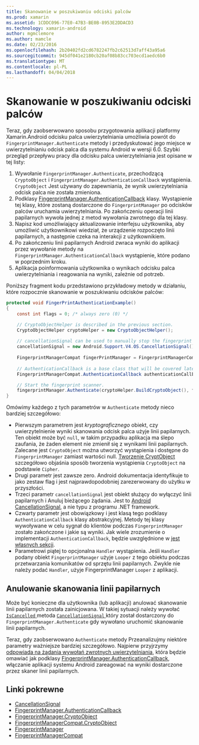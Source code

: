 ```yaml
---
title: Skanowanie w poszukiwaniu odciski palców
ms.prod: xamarin
ms.assetid: 1CDDC096-77E0-47B3-BE0B-8953E2DDACD3
ms.technology: xamarin-android
author: mgmclemore
ms.author: mamcle
ms.date: 02/23/2016
ms.openlocfilehash: 2b20402fd2cd6782247fb2c62513d7aff43a95a6
ms.sourcegitcommit: 945df041e2180cb20af08b83cc703ecd1aedc6b0
ms.translationtype: MT
ms.contentlocale: pl-PL
ms.lasthandoff: 04/04/2018
---
```

# <a name="scanning-for-fingerprints"></a>Skanowanie w poszukiwaniu odciski palców

Teraz, gdy zaobserwowano sposobu przygotowania aplikacji platformy Xamarin.Android odcisku palca uwierzytelniania umożliwia powrót do `FingerprintManager.Authenticate` metody i przedyskutować jego miejsce w uwierzytelnianiu odcisk palca dla systemu Android w wersji 6.0. Szybki przegląd przepływu pracy dla odcisku palca uwierzytelniania jest opisane w tej listy:

1. Wywołanie `FingerprintManager.Authenticate`, przechodzącą `CryptoObject` i `FingerprintManager.AuthenticationCallback` wystąpienia. `CryptoObject` Jest używany do zapewniania, że wynik uwierzytelniania odcisk palca nie została zmieniona. 
2. Podklasy [FingerprintManager.AuthenticationCallback](http://developer.android.com/reference/android/hardware/fingerprint/FingerprintManager.AuthenticationCallback.html) klasy. Wystąpienie tej klasy, które zostaną dostarczone do `FingerprintManager` po odcisków palców uruchamia uwierzytelniania. Po zakończeniu operacji linii papilarnych wywoła jednej z metod wywołania zwrotnego dla tej klasy.
3. Napisz kod umożliwiający aktualizowanie interfejsu użytkownika, aby umożliwić użytkownikowi wiedział, że urządzenie rozpoczęto linii papilarnych, a następnie czeka na interakcji z użytkownikiem. 
4. Po zakończeniu linii papilarnych Android zwraca wyniki do aplikacji przez wywołanie metody na `FingerprintManager.AuthenticationCallback` wystąpienie, które podano w poprzednim kroku.
5. Aplikacja poinformowania użytkownika o wynikach odcisku palca uwierzytelniania i reagowania na wyniki, zależnie od potrzeb. 

Poniższy fragment kodu przedstawiono przykładowy metody w działaniu, które rozpocznie skanowanie w poszukiwaniu odcisków palców:

```csharp
protected void FingerPrintAuthenticationExample()
{
    const int flags = 0; /* always zero (0) */

    // CryptoObjectHelper is described in the previous section.
    CryptoObjectHelper cryptoHelper = new CryptoObjectHelper();    
    
    // cancellationSignal can be used to manually stop the fingerprint scanner. 
    cancellationSignal = new Android.Support.V4.OS.CancellationSignal();
    
    FingerprintManagerCompat fingerPrintManager = FingerprintManagerCompat.From(this);
    
    // AuthenticationCallback is a base class that will be covered later on in this guide.
    FingerprintManagerCompat.AuthenticationCallback authenticationCallback = new MyAuthCallbackSample(this);

    // Start the fingerprint scanner.
    fingerprintManager.Authenticate(cryptoHelper.BuildCryptoObject(), flags, cancellationSignal, authenticationCallback, null);
}
```

Omówimy każdego z tych parametrów w `Authenticate` metody nieco bardziej szczegółowo:

* Pierwszym parametrem jest _kryptograficznego_ obiekt, czy uwierzytelnienie wyniki skanowania odcisk palca użyje linii papilarnych. Ten obiekt może być `null`, w takim przypadku aplikacja ma ślepo zaufania, że żaden element nie zmienił się z wynikami linii papilarnych. Zalecane jest `CryptoObject` można utworzyć wystąpienia i dostępne do `FingerprintManager` zamiast wartości null. [Tworzenie CryptObject](~/android/platform/fingerprint-authentication/creating-a-cryptoobject.md) szczegółowo objaśnia sposób tworzenia wystąpienia `CryptoObject` na podstawie `Cipher`.
* Drugi parametr jest zawsze zero. Android dokumentacja identyfikuje to jako zestaw flag i jest najprawdopodobniej zarezerwowany do użytku w przyszłości. 
* Trzeci parametr `cancellationSignal` jest obiekt służący do wyłączyć linii papilarnych i Anuluj bieżącego żądania. Jest to [Android CancellationSignal](http://developer.android.com/reference/android/os/CancellationSignal.html), a nie typu z programu .NET framework.
* Czwarty parametr jest obowiązkowy i jest klasą tego podklasy `AuthenticationCallback` klasy abstrakcyjnej. Metody tej klasy wywoływane w celu sygnał do klientów podczas `FingerprintManager` zostało zakończone i jakie są wyniki. Jak wiele zrozumienie o implementacji `AuthenticationCallback`, będzie uwzględnione w [jest własnych sekcji](~/android/platform/fingerprint-authentication/fingerprint-authentication-callbacks.md).
* Parametrowi piątej to opcjonalna `Handler` wystąpienia. Jeśli `Handler` podany obiekt `FingerprintManager` użyje `Looper` z tego obiektu podczas przetwarzania komunikatów od sprzętu linii papilarnych. Zwykle nie należy podać `Handler`, użyje FingerprintManager `Looper` z aplikacji.

## <a name="cancelling-a-fingerprint-scan"></a>Anulowanie skanowania linii papilarnych

Może być konieczne dla użytkownika (lub aplikacji) anulować skanowanie linii papilarnych została zainicjowana. W takiej sytuacji należy wywołać [ `IsCancelled` ](http://developer.android.com/reference/android/os/CancellationSignal.html#isCanceled()) metoda [ `CancellationSignal` ](http://developer.android.com/reference/android/os/CancellationSignal.html) który został dostarczony do `FingerprintManager.Authenticate` gdy wywołano uruchomić skanowanie linii papilarnych.

Teraz, gdy zaobserwowano `Authenticate` metody Przeanalizujmy niektóre parametry ważniejsze bardziej szczegółowo. Najpierw przyjrzymy [odpowiada na żądania wywołań zwrotnych uwierzytelniania](~/android/platform/fingerprint-authentication/fingerprint-authentication-callbacks.md), która będzie omawiać jak podklasy [FingerprintManager.AuthenticationCallback](http://developer.android.com/reference/android/hardware/fingerprint/FingerprintManager.AuthenticationCallback.html), włączanie aplikacji systemu Android zareagować na wyniki dostarczone przez skaner linii papilarnych.




## <a name="related-links"></a>Linki pokrewne

- [CancellationSignal](http://developer.android.com/reference/android/os/CancellationSignal.html)
- [FingerprintManager.AuthenticationCallback](http://developer.android.com/reference/android/hardware/fingerprint/FingerprintManager.AuthenticationCallback.html)
- [FingerprintManager.CryptoObject](http://developer.android.com/reference/android/hardware/fingerprint/FingerprintManager.CryptoObject.html)
- [FingerprintManagerCompat.CryptoObject](http://developer.android.com/reference/android/support/v4/hardware/fingerprint/FingerprintManagerCompat.CryptoObject.html)
- [FingerprintManager](http://developer.android.com/reference/android/hardware/fingerprint/FingerprintManager.html)
- [FingerprintManagerCompat](http://developer.android.com/reference/android/support/v4/hardware/fingerprint/FingerprintManagerCompat.html)

